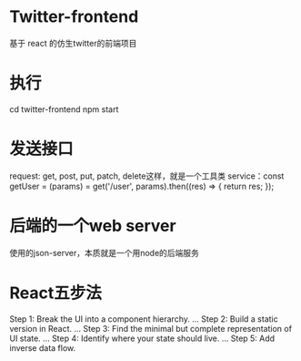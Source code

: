 # Twitter-frontend
基于 react 的仿生twitter的前端项目

# 执行
cd twitter-frontend
npm start

# 发送接口
request: get, post, put, patch, delete这样，就是一个工具类
service：const getUser = (params) = get('/user', params).then((res) => {
  return res;
});

# 后端的一个web server
使用的json-server，本质就是一个用node的后端服务

# React五步法
Step 1: Break the UI into a component hierarchy. ...
Step 2: Build a static version in React. ...
Step 3: Find the minimal but complete representation of UI state. ...
Step 4: Identify where your state should live. ...
Step 5: Add inverse data flow.